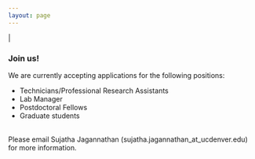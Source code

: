 ```yaml
---
layout: page
---
```

|

### Join us!
We are currently accepting applications for the following positions:
- Technicians/Professional Research Assistants  
- Lab Manager  
- Postdoctoral Fellows  
- Graduate students  
<br>
Please email Sujatha Jagannathan (sujatha.jagannathan_at_ucdenver.edu) for more information. 
